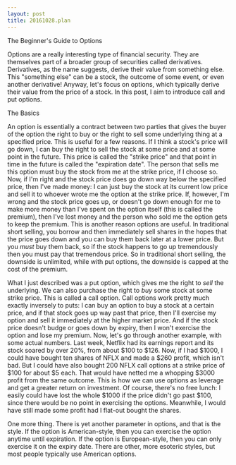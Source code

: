```yaml
---
layout: post
title: 20161028.plan
---
```

The Beginner's Guide to Options

Options are a really interesting type of financial security. They are themselves part of a broader group of securities
called derivatives. Derivatives, as the name suggests, derive their value from something else. This "something else" can
be a stock, the outcome of some event, or even another derivative! Anyway, let's focus on options, which typically derive
their value from the price of a stock. In this post, I aim to introduce call and put options.

The Basics

An option is essentially a contract between two parties that gives the buyer of the option the right to buy or the right
to sell some underlying thing at a specified price. This is useful for a few reasons. If I think a stock's price will go
down, I can buy the right to sell the stock at some price and at some point in the future. This price is called the "strike
price" and that point in time in the future is called the "expiration date". The person that sells me this option must buy
the stock from me at the strike price, if I choose so. Now, if I'm right and the stock price does go down way below the
specified price, then I've made money: I can just buy the stock at its current low price and sell it to whoever wrote me
the option at the strike price. If, however, I'm wrong and the stock price goes up, or doesn't go down enough for me to
make more money than I've spent on the option itself (this is called the premium), then I've lost money and the person
who sold me the option gets to keep the premium. This is another reason options are useful. In traditional short selling,
you borrow and then immediately sell shares in the hopes that the price goes down and you can buy them back later at a
lower price. But you *must* buy them back, so if the stock happens to go up tremendously then you must pay that tremendous
price. So in traditional short selling, the downside is unlimited, while with put options, the downside is capped at the
cost of the premium.

What I just described was a put option, which gives me the right to *sell* the underlying. We can also purchase the right
to *buy* some stock at some strike price. This is called a call option. Call options work pretty much exactly inversely to
puts: I can buy an option to buy a stock at a certain price, and if that stock goes up way past that price, then I'll exercise
my option and sell it immediately at the higher market price. And if the stock price doesn't budge or goes down by expiry,
then I won't exercise the option and lose my premium. Now, let's go through another example, with some actual numbers. Last
week, Netflix had its earnings report and its stock soared by over 20%, from about $100 to $126. Now, if I had $1000, I could
have bought ten shares of NFLX and made a $260 profit, which isn't bad. But I could have also bought 200 NFLX call options at
a strike price of $100 for about $5 each. That would have netted me a whopping $3000 profit from the same outcome. This is how
we can use options as leverage and get a greater return on investment. Of course, there's no free lunch: I easily could have
lost the whole $1000 if the price didn't go past $100, since there would be no point in exercising the options. Meanwhile, I
would have still made some profit had I flat-out bought the shares.

One more thing. There is yet another parameter in options, and that is the style. If the option is American-style, then you
can exercise the option anytime until expiration. If the option is European-style, then you can only exercise it on the expiry
date. There are other, more esoteric styles, but most people typically use American options.
